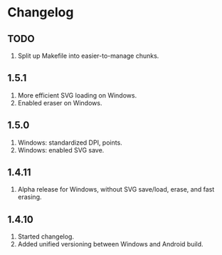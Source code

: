 # Changelog

## TODO

1. Split up Makefile into easier-to-manage chunks.

## 1.5.1

1. More efficient SVG loading on Windows.
2. Enabled eraser on Windows.

## 1.5.0

1. Windows: standardized DPI, points.
2. Windows: enabled SVG save.

## 1.4.11

1. Alpha release for Windows, without SVG save/load, erase, and fast erasing.

## 1.4.10

1. Started changelog.
2. Added unified versioning between Windows and Android build.
